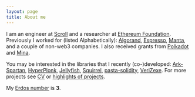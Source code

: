 ```yaml
---
layout: page
title: About me
---
```

I am an engineer at [Scroll](https://scroll.io/) and a researcher at [Ethereum Foundation](https://crypto.ethereum.org/team).
Previously I worked for (listed Alphabetically): [Algorand](https://algorand.com), [Espresso](https://www.espressosys.com/),
[Manta](https://manta.network/), and a couple of non-web3 companies.
I also received grants from [Polkadot](https://web3.foundation/) and [Mina](https://minaprotocol.com/).

You may be interested in the libraries that I recently (co-)developed:
[Ark-Spartan](https://github.com/zhenfeizhang/ark-spartan),
[HyperPlonk](https://github.com/EspressoSystems/hyperplonk),
[Jellyfish](https://github.com/SpectrumXYZ/jellyfish),
[Squirrel](https://github.com/zhenfeizhang/sync_multi_sig),
[pasta-solidity](https://github.com/zhenfeizhang/pasta-solidity),
[VeriZexe](https://github.com/EspressoSystems/veri-zexe).
For more projects see [CV](../cv/output/cv.pdf) or
[highlights of projects](https://zhenfeizhang.github.io/material/projects/).


<!-- 
 of the [Ethereum Foundation](https://crypto.ethereum.org/team), and 
a staff cryptography engineer at a stealth startup.
Prior to that,
I was a co-founder and the CTO of [Manta network](https://manta.network/); 
I worked for [Ant Group](https://www.ant-group.com), [Algorand](https://algorand.com),
and [OnBoard Security Inc](https://www.onboardsecurity.com/).
I received my Ph.D. from
[University of Wollongong](https://www.uow.edu.au/) in 2014.

My research interests are in lattice based cryptography. 

My engineering interests are in practical ZKP systems and efficient cryptography primitives. -->

<!-- 
I worked on cryptography for blockchains and contributed to [several cryptographic libraries](https://zhenfeizhang.github.io/material/projects/).  I am also involved in __2__ out of 7 [NIST PQC finalists](https://csrc.nist.gov/projects/post-quantum-cryptography/round-3-submissions): [NTRU](https://ntru.org)
and [Falcon](https://falcon-sign.info/).
My main research area has been lattice-based
cryptography, NTRU cryptosystems, fully homomorphic
encryptions, and zero knowledge proof systems. -->

My [Erdos number](https://en.wikipedia.org/wiki/List_of_people_by_Erdős_number) is __3__.


<!-- You may find a [CV](../cv/output/cv.pdf) and
[highlights of projects](https://zhenfeizhang.github.io/material/projects/) that I worked on;
last update Nov 2021. -->

<!-- I have openings ([angel list](https://angel.co/company/manta-network/jobs/1182625-protocol-and-backend-engineers), [linkedin](https://www.linkedin.com/jobs/view/2460670356/)) for cryptographic engineers.  -->
